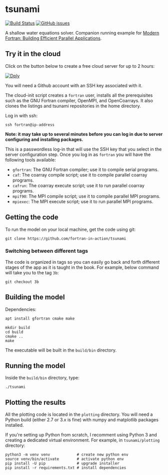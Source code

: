# tsunami

[![Build Status](https://travis-ci.org/fortran-in-action/tsunami.svg?branch=master)](https://travis-ci.org/modern-fortran/tsunami)
[![GitHub issues](https://img.shields.io/github/issues/fortran-in-action/tsunami.svg)](https://github.com/modern-fortran/tsunami/issues)

A shallow water equations solver. Companion running example 
for [Modern Fortran: Building Efficient Parallel Applications](https://www.manning.com/books/modern-fortran?a_aid=modernfortran&a_bid=2dc4d442).

## Try it in the cloud

Click on the button below to create a free cloud server for up to 2 hours:

[![Dply](https://dply.co/b.svg)](https://dply.co/b/lHbdM5wp)

You will need a Github account with an SSH key associated with it.

The cloud-init script creates a `fortran` user, installs all the 
prerequisites such as the GNU Fortran compiler, OpenMPI, and OpenCoarrays.
It also clones the listings and tsunami repositories in the home directory.

Log in with ssh:

```
ssh fortran@ip-address
```

**Note: it may take up to several minutes before you can log in
due to server configuring and installing packages.**

This is a passwordless log-in that will use the SSH key that you
select in the server configuration step.
Once you log in as `fortran` you will have the following tools available:

* `gfortran`: The GNU Fortran compiler; use it to compile serial programs.
* `caf`: The coarray compile script; use it to compile parallel coarray programs.
* `cafrun`: The coarray execute script; use it to run parallel coarray programs.
* `mpif90`: The MPI compile script; use it to compile parallel MPI programs.
* `mpiexec`: The MPI execute script; use it to run parallel MPI programs.

## Getting the code

To run the model on your local machine, get the code using git:

```
git clone https://github.com/fortran-in-action/tsunami
```

### Switching between different tags

The code is organized in tags so you can easily go back and forth 
different stages of the app as it is taught in the book.
For example, below command will take you to the tag `3b`:

```
git checkout 3b
```

## Building the model

Dependencies:

```sh
apt install gfortran cmake make
```

```
mkdir build
cd build
cmake ..
make
```

The executable will be built in the `build/bin` directory.

## Running the model

Inside the `build/bin` directory, type:

```
./tsunami
```

## Plotting the results

All the plotting code is located in the `plotting` directory.
You will need a Python build (either 2.7 or 3.x is fine) 
with numpy and matplotlib packages installed.

If you're setting up Python from scratch, I recomment using Python 3
and creating a dedicated virtual environment. 
For example, in `tsunami/plotting` directory:

```
python3 -m venv venv            # create new python env
source venv/bin/activate        # activate python env
pip install -U pip              # upgrade installer
pip install -r requirements.txt # install dependencies
```
